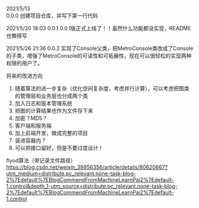 2021/5/13  
0.0.0
创建项目仓库，并写下第一行代码

2021/5/20 18:03
0.0.1
0.0.1版正式上线了！！虽然什么功能都没实现，README也懒得写

2021/5/26 21:36
0.0.2
实现了Console父类，把MetroConsole类改成了Console的子类，增强了MetroConsole的可读性和可拓展性，现在可以很轻松的实现两种权限的用户了。


将来的改进方向
1. 随着算法的进一步复杂（优化空间复杂度，考虑并行计算），可以考虑把图类的管理层和业务层也分成两个类
2. 加入日志和版本管理系统
3. 把图的计算结果也作为文件存下来
4. 加密？MD5？
5. 客户端和服务端
6. 加上前端开发，做成完整的项目
7. 装进容器内？
8. 可以把接口留好，但是不要过度设计！

flyod算法（带记录文件路径）
https://blog.csdn.net/weixin_39956356/article/details/80620667?utm_medium=distribute.pc_relevant.none-task-blog-2%7Edefault%7EBlogCommendFromMachineLearnPai2%7Edefault-1.control&depth_1-utm_source=distribute.pc_relevant.none-task-blog-2%7Edefault%7EBlogCommendFromMachineLearnPai2%7Edefault-1.control

